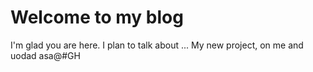 # Welcome to my blog

I'm glad you are here. I plan to talk about ...
My new project, on me and uodad asa@#GH
